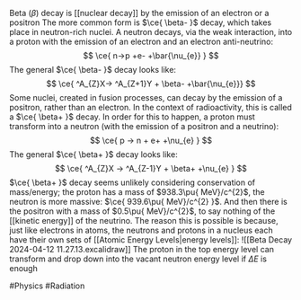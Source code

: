 Beta ($\beta$) decay is [[nuclear decay]] by the emission of an electron or a positron
The more common form is $\ce{ \beta- }$ decay, which takes place in neutron-rich nuclei. A neutron decays, via the weak interaction, into a proton with the emission of an electron and an electron anti-neutrino:
$$
\ce{ n->p +e- +\bar{\nu_{e}} }
$$
The general $\ce{ \beta- }$ decay looks like:
$$
\ce{ ^A_{Z}X-> ^A_{Z+1}Y + \beta- +\bar{\nu_{e}}}
$$
Some nuclei, created in fusion processes, can decay by the emission of a positron, rather than an electron. In the context of radioactivity, this is called a $\ce{ \beta+ }$ decay. In order for this to happen, a proton must transform into a neutron (with the emission of a positron and a neutrino):
$$
\ce{ p -> n + e+ +\nu_{e} }
$$
The general $\ce{ \beta+ }$ decay looks like:
$$
\ce{ ^A_{Z}X -> ^A_{Z-1}Y + \beta+ +\nu_{e} }
$$
$\ce{ \beta+ }$ decay seems unlikely considering conservation of mass/energy; the proton has a mass of $938.3\pu{ MeV}/c^{2}$, the neutron is more massive: $\ce{ 939.6\pu{ MeV}/c^{2} }$. And then there is the positron with a mass of $0.5\pu{ MeV}/c^{2}$, to say nothing of the [[kinetic energy]] of the neutrino. The reason this is possible is because, just like electrons in atoms, the neutrons and protons in a nucleus each have their own sets of [[Atomic Energy Levels|energy levels]]:
![[Beta Decay 2024-04-12 11.27.13.excalidraw]]
The proton in the top energy level can transform and drop down into the vacant neutron energy level if $\Delta E$ is enough

#Physics #Radiation 